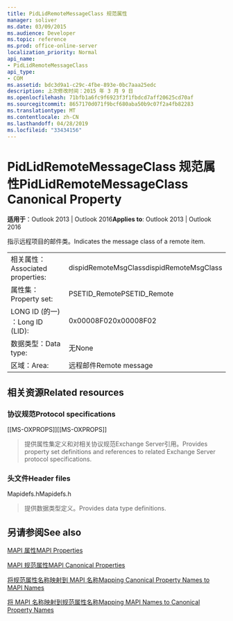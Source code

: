 ```yaml
---
title: PidLidRemoteMessageClass 规范属性
manager: soliver
ms.date: 03/09/2015
ms.audience: Developer
ms.topic: reference
ms.prod: office-online-server
localization_priority: Normal
api_name:
- PidLidRemoteMessageClass
api_type:
- COM
ms.assetid: bdc3d9a1-c29c-4fbe-893e-0bc7aaa25edc
description: 上次修改时间：2015 年 3 月 9 日
ms.openlocfilehash: 71bfb1a6fc9f6923f3f1fbdcd7aff20625cd70af
ms.sourcegitcommit: 8657170d071f9bcf680aba50b9c07f2a4fb82283
ms.translationtype: MT
ms.contentlocale: zh-CN
ms.lasthandoff: 04/28/2019
ms.locfileid: "33434156"
---
```

# <a name="pidlidremotemessageclass-canonical-property"></a><span data-ttu-id="ded48-103">PidLidRemoteMessageClass 规范属性</span><span class="sxs-lookup"><span data-stu-id="ded48-103">PidLidRemoteMessageClass Canonical Property</span></span>

  
  
<span data-ttu-id="ded48-104">**适用于**：Outlook 2013 | Outlook 2016</span><span class="sxs-lookup"><span data-stu-id="ded48-104">**Applies to**: Outlook 2013 | Outlook 2016</span></span> 
  
<span data-ttu-id="ded48-105">指示远程项目的邮件类。</span><span class="sxs-lookup"><span data-stu-id="ded48-105">Indicates the message class of a remote item.</span></span>
  
|||
|:-----|:-----|
|<span data-ttu-id="ded48-106">相关属性：</span><span class="sxs-lookup"><span data-stu-id="ded48-106">Associated properties:</span></span>  <br/> |<span data-ttu-id="ded48-107">dispidRemoteMsgClass</span><span class="sxs-lookup"><span data-stu-id="ded48-107">dispidRemoteMsgClass</span></span>  <br/> |
|<span data-ttu-id="ded48-108">属性集：</span><span class="sxs-lookup"><span data-stu-id="ded48-108">Property set:</span></span>  <br/> |<span data-ttu-id="ded48-109">PSETID_Remote</span><span class="sxs-lookup"><span data-stu-id="ded48-109">PSETID_Remote</span></span>  <br/> |
|<span data-ttu-id="ded48-110">LONG ID (的一) ：</span><span class="sxs-lookup"><span data-stu-id="ded48-110">Long ID (LID):</span></span>  <br/> |<span data-ttu-id="ded48-111">0x00008F02</span><span class="sxs-lookup"><span data-stu-id="ded48-111">0x00008F02</span></span>  <br/> |
|<span data-ttu-id="ded48-112">数据类型：</span><span class="sxs-lookup"><span data-stu-id="ded48-112">Data type:</span></span>  <br/> |<span data-ttu-id="ded48-113">无</span><span class="sxs-lookup"><span data-stu-id="ded48-113">None</span></span>  <br/> |
|<span data-ttu-id="ded48-114">区域：</span><span class="sxs-lookup"><span data-stu-id="ded48-114">Area:</span></span>  <br/> |<span data-ttu-id="ded48-115">远程邮件</span><span class="sxs-lookup"><span data-stu-id="ded48-115">Remote message</span></span>  <br/> |
   
## <a name="related-resources"></a><span data-ttu-id="ded48-116">相关资源</span><span class="sxs-lookup"><span data-stu-id="ded48-116">Related resources</span></span>

### <a name="protocol-specifications"></a><span data-ttu-id="ded48-117">协议规范</span><span class="sxs-lookup"><span data-stu-id="ded48-117">Protocol specifications</span></span>

<span data-ttu-id="ded48-118">[[MS-OXPROPS]]</span><span class="sxs-lookup"><span data-stu-id="ded48-118">[[MS-OXPROPS]]</span></span> 
  
> <span data-ttu-id="ded48-119">提供属性集定义和对相关协议规范Exchange Server引用。</span><span class="sxs-lookup"><span data-stu-id="ded48-119">Provides property set definitions and references to related Exchange Server protocol specifications.</span></span>
    
### <a name="header-files"></a><span data-ttu-id="ded48-120">头文件</span><span class="sxs-lookup"><span data-stu-id="ded48-120">Header files</span></span>

<span data-ttu-id="ded48-121">Mapidefs.h</span><span class="sxs-lookup"><span data-stu-id="ded48-121">Mapidefs.h</span></span>
  
> <span data-ttu-id="ded48-122">提供数据类型定义。</span><span class="sxs-lookup"><span data-stu-id="ded48-122">Provides data type definitions.</span></span>
    
## <a name="see-also"></a><span data-ttu-id="ded48-123">另请参阅</span><span class="sxs-lookup"><span data-stu-id="ded48-123">See also</span></span>



[<span data-ttu-id="ded48-124">MAPI 属性</span><span class="sxs-lookup"><span data-stu-id="ded48-124">MAPI Properties</span></span>](mapi-properties.md)
  
[<span data-ttu-id="ded48-125">MAPI 规范属性</span><span class="sxs-lookup"><span data-stu-id="ded48-125">MAPI Canonical Properties</span></span>](mapi-canonical-properties.md)
  
[<span data-ttu-id="ded48-126">将规范属性名称映射到 MAPI 名称</span><span class="sxs-lookup"><span data-stu-id="ded48-126">Mapping Canonical Property Names to MAPI Names</span></span>](mapping-canonical-property-names-to-mapi-names.md)
  
[<span data-ttu-id="ded48-127">将 MAPI 名称映射到规范属性名称</span><span class="sxs-lookup"><span data-stu-id="ded48-127">Mapping MAPI Names to Canonical Property Names</span></span>](mapping-mapi-names-to-canonical-property-names.md)

